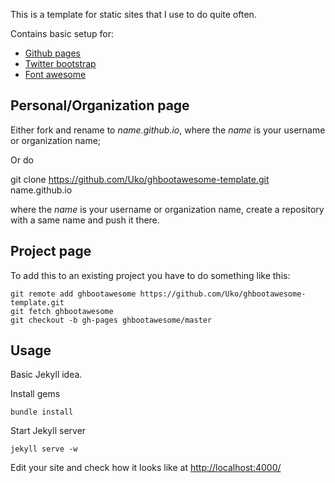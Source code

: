 This is a template for static sites that I use to do quite often.

Contains basic setup for:

  * [Github pages](http://pages.github.com)
  * [Twitter bootstrap](http://getbootstrap.com)
  * [Font awesome](http://fontawesome.io)

Personal/Organization page
--------------------------

Either fork and rename to _name.github.io_, where the _name_ is your username or organization name;

Or do

 git clone https://github.com/Uko/ghbootawesome-template.git name.github.io

where the _name_ is your username or organization name, create a repository with a same name and push it there.

Project page
------------

To add this to an existing project you have to do something like this:

    git remote add ghbootawesome https://github.com/Uko/ghbootawesome-template.git
    git fetch ghbootawesome
    git checkout -b gh-pages ghbootawesome/master

Usage
-----

Basic Jekyll idea.

Install gems

    bundle install

Start Jekyll server

    jekyll serve -w

Edit your site and check how it looks like at [http://localhost:4000/](http://localhost:4000/)